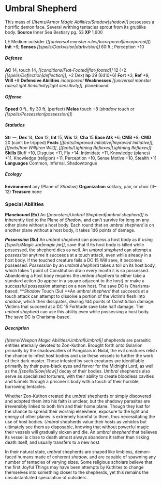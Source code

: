 ﻿---
cssclass: [monsters]
title1: Umbral Shepherd
desc_short: This mass of shadow possesses a horrific demon face. Several writhing
  tentacles sprout from its grublike body.
title2: Umbral Shepherd
CR: 5
sources:
- name: Inner Sea Bestiary
  page: 53
  link: http://paizo.com/products/btpy8v2x?Pathfinder-Campaign-Setting-Inner-Sea-Bestiary
XP: 1600
alignment: LE
size: Medium
type: outsider
subtypes:
- incorporeal
initiative:
  bonus: 6
senses:
  darkvision: 60
AC:
  AC: 14
  touch: 14
  flat_footed: 12
  components:
    deflection: 2
    dex: 2
HP:
  HP: 39
  long: 6d10+6
saves:
  fort: 3
  ref: 9
  will: 8
defensive_abilities:
- incorporeal
weaknesses:
- light sensitivity
- planebound
speeds:
  base: 0
  fly: 30
  fly_maneuverability: perfect
attacks:
  melee:
  - - text: touch +8 (shadow touch or possession)
      entries:
      - - effect: shadow touch or possession
      attack: touch
      bonus:
      - 8
ability_scores:
  STR:
  DEX: 14
  CON: 12
  INT: 15
  WIS: 13
  CHA: 15
BAB: 6
CMB: 8
CMD: 20
CMD_other: can't be tripped
feats:
- name: Improved Initiative
- name: Iron Will
- name: Lightning Reflexes
skills:
  Bluff: 10
  Disguise: 11
  Fly: 14
  Intimidate: 11
  Knowledge (planes): 11
  Knowledge (religion): 11
  Perception: 10
  Sense Motive: 10
  Stealth: 11
languages:
- Common
- Infernal
- Shadowtongue
ecology:
  environment: any (Plane of Shadow)
  organization: solitary, pair, or choir (3-12)
  treasure_type: none
special_abilities:
  Planebound (Ex): An umbral shepherd is inherently tied to the Plane of Shadow, and
    can't survive for long on any other plane without a host body. Each round that
    an umbral shepherd is on another plane without a host body, it takes 1d6 points
    of damage.
  Possession (Su): An umbral shepherd can possess a host body as if using magic jar,
    save that if its host body is killed while possessed, the shepherd dies as well.
    An umbral shepherd can attempt a possession anytime it succeeds at a touch attack,
    even while already in a host body. If the touched creature fails a DC 15 Will
    save, it becomes possessed. Possession by an umbral shepherd takes a toll on its
    host body, which takes 1 point of Constitution drain every month it is so possessed.
    Abandoning a host body requires the umbral shepherd to either take a standard
    action (to appear in a square adjacent to the host) or make a successful possession
    attempt on a new host. The save DC is Charisma-based.
  Shadow Touch (Su): An umbral shepherd that succeeds at a touch attack can attempt
    to dissolve a portion of the victim's flesh into shadow, which then dissipates,
    dealing 1d4 points of Constitution damage. Victims that succeed at a DC 15 Fortitude
    save take half damage. The umbral shepherd can use this ability even while possessing
    a host body. The save DC is Charisma-based.
desc_long: |-
  Umbral shepherds are parasitic entities eternally devoted to Zon-Kuthon. Brought forth onto Golarion primarily by the shadowcallers of Pangolais in Nidal, the evil creatures relish the chance to infest host bodies and use these vessels to further the work of their dark master. Those infested by such creatures are identifiable primarily by their pure-black eyes and fervor for the Midnight Lord, as well as the slow decay of their bodies. Umbral shepherds also serve as specialized torturers, with their ability to create bloodless cavities and tunnels through a prisoner's body with a touch of their horrible, burrowing tentacles.

  Whether Zon-Kuthon created the umbral shepherds or simply discovered and adopted them into his faith is unclear, but the shadowy parasites are irreversibly linked to both him and their home plane. Though they lust for the chance to spread their worship elsewhere, exposure to the light and energy of other planes is extremely harmful to them, thus necessitating the use of host bodies. Umbral shepherds value their hosts as vehicles but ultimately see them as disposable, knowing that without powerful magic their vessels will gradually sicken and die. An umbral shepherd that believes its vessel is close to death almost always abandons it rather than risking death itself, and usually transfers to a new host.

  In their natural state, umbral shepherds are shaped like limbless, demon-faced humans made of coherent shadow, and are capable of spawning any number of tentacles of varying sizes. Some religious scholars believe that the first Joyful Things may have been attempts by Kuthites to change themselves into something closer to the shepherds, yet this remains the unsubstantiated speculation of outsiders.

---

# Umbral Shepherd
This mass of _[[items/Armor Magic Abilities/Shadow|shadow]]_ possesses a horrific demon face. Several writhing tentacles sprout from its grublike body.
**Source** Inner Sea Bestiary pg. 53
**XP** 1,600

LE Medium outsider (_[[universal monster rules/Incorporeal|incorporeal]]_)
**Init** +6; **Senses** _[[spells/Darkvision|darkvision]]_ 60 ft.; Perception +10

##### Defense

**AC** 14, touch 14, _[[conditions/Flat-Footed|flat-footed]]_ 12 (+2 _[[spells/Deflection|deflection]]_, +2 Dex)
**hp** 39 (6d10+6)
**Fort** +3, **Ref** +9, **Will** +8
**Defensive Abilities** _incorporeal_
**Weaknesses** _[[universal monster rules/Light Sensitivity|light sensitivity]]_, planebound

##### Offense
**Speed** 0 ft., fly 30 ft. (perfect)
**Melee** touch +8 (_shadow_ touch or _[[spells/Possession|possession]]_)

##### Statistics
**Str** —, **Dex** 14, **Con** 12, **Int** 15, **Wis** 13, **Cha** 15
**Base Atk** +6; **CMB** +8; **CMD** 20 (can’t be tripped)
**Feats** _[[feats/Improved Initiative|Improved Initiative]]_, _[[feats/Iron Will|Iron Will]]_, _[[feats/Lightning Reflexes|Lightning Reflexes]]_
**Skills** Bluff +10, Disguise +11, Fly +14, Intimidate +11, Knowledge (planes) +11, Knowledge (religion) +11, Perception +10, Sense Motive +10, Stealth +11
**Languages** Common, Infernal, Shadowtongue

##### Ecology

**Environment** any (Plane of _Shadow_)
**Organization** solitary, pair, or choir (3–12)
**Treasure** none

### Special Abilities

**Planebound (Ex)** An _[[monsters/Umbral Shepherd|umbral shepherd]]_ is inherently tied to the Plane of _Shadow_, and can’t survive for long on any other plane without a host body. Each round that an _umbral shepherd_ is on another plane without a host body, it takes 1d6 points of damage.

**_Possession_ (Su)** An _umbral shepherd_ can possess a host body as if using _[[spells/Magic Jar|magic jar]]_, save that if its host body is killed while possessed, the shepherd dies as well. An _umbral shepherd_ can attempt a _possession_ anytime it succeeds at a touch attack, even while already in a host body. If the touched creature fails a DC 15 Will save, it becomes possessed. _Possession_ by an _umbral shepherd_ takes a toll on its host body, which takes 1 point of Constitution drain every month it is so possessed. Abandoning a host body requires the _umbral shepherd_ to either take a standard action (to appear in a square adjacent to the host) or make a successful _possession_ attempt on a new host. The save DC is Charisma-based.
**_Shadow_ Touch (Su) **An _umbral shepherd_ that succeeds at a touch attack can attempt to dissolve a portion of the victim’s flesh into _shadow_, which then dissipates, dealing 1d4 points of Constitution damage. Victims that succeed at a DC 15 Fortitude save take half damage. The _umbral shepherd_ can use this ability even while possessing a host body. The save DC is Charisma-based.

##### Description

_[[items/Weapon Magic Abilities/Umbral|Umbral]]_ shepherds are parasitic entities eternally devoted to Zon-Kuthon. Brought forth onto Golarion primarily by the shadowcallers of Pangolais in Nidal, the evil creatures relish the chance to infest host bodies and use these vessels to further the work of their dark master. Those infested by such creatures are identifiable primarily by their pure-black eyes and fervor for the Midnight Lord, as well as the _[[spells/Slow|slow]]_ decay of their bodies. _Umbral_ shepherds also serve as specialized torturers, with their ability to create bloodless cavities and tunnels through a prisoner’s body with a touch of their horrible, burrowing tentacles.

Whether Zon-Kuthon created the _umbral_ shepherds or simply discovered and adopted them into his faith is unclear, but the shadowy parasites are irreversibly linked to both him and their home plane. Though they lust for the chance to spread their worship elsewhere, exposure to the light and energy of other planes is extremely harmful to them, thus necessitating the use of host bodies. _Umbral_ shepherds value their hosts as vehicles but ultimately see them as disposable, knowing that without powerful magic their vessels will gradually sicken and die. An _umbral shepherd_ that believes its vessel is close to death almost always abandons it rather than risking death itself, and usually transfers to a new host.

In their natural state, _umbral_ shepherds are shaped like limbless, demon-faced humans made of coherent _shadow_, and are capable of spawning any number of tentacles of varying sizes. Some religious scholars believe that the first Joyful Things may have been attempts by Kuthites to change themselves into something closer to the shepherds, yet this remains the unsubstantiated speculation of outsiders.